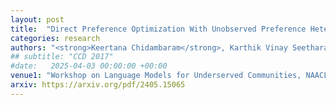```yaml
---
layout: post
title:  "Direct Preference Optimization With Unobserved Preference Heterogeneity"
categories: research
authors: "<strong>Keertana Chidambaram</strong>, Karthik Vinay Seetharaman, Vasilis Syrgkanis"
## subtitle: "CCD 2017"
#date:   2025-04-03 00:00:00 +00:00
venue1: "Workshop on Language Models for Underserved Communities, NAACL (Oral)"
arxiv: https://arxiv.org/pdf/2405.15065
---
```

<!-- Technical and design details of the Intel RealSense R200 and D400 series -->

<!-- I wrote a paper describing the details of a family of RGBD cameras, ASICs and algorithms produced by Intel. It was submitted and accepted to CCD 2017, a CVPR 2017 Workshop. My coauthors were all senior management at Intel and the paper was written to inform the academic community of issues, challenges and priorities in building stereoscopic depth cameras for production use. We highlight state-of-the-art performance on modern datasets, on certain metrics, along with establishing baselines for new datasets and evaluation metrics for depth cameras in general. -->
